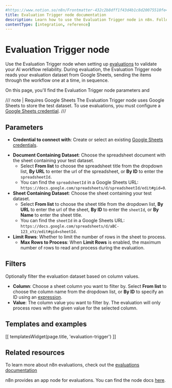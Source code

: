 ```yaml
---
#https://www.notion.so/n8n/Frontmatter-432c2b8dff1f43d4b1c8d20075510fe4
title: Evaluation Trigger node documentation
description: Learn how to use the Evaluation Trigger node in n8n. Follow technical documentation to integrate Evaluation Trigger node into your workflows.
contentType: [integration, reference]
---
```


# Evaluation Trigger node

Use the Evaluation Trigger node when setting up [evaluations](/advanced-ai/evaluations/overview.md) to validate your AI workflow reliability. During evaluation, the Evaluation Trigger node reads your evaluation dataset from Google Sheets, sending the items through the workflow one at a time, in sequence.

On this page, you'll find the Evaluation Trigger node parameters and 

/// note | Requires Google Sheets
The Evaluation Trigger node uses Google Sheets to store the test dataset. To use evaluations, you must configure a [Google Sheets credential](/integrations/builtin/credentials/google/index.md).
///

## Parameters

- **Credential to connect with**: Create or select an existing [Google Sheets credentials](/integrations/builtin/credentials/google/index.md).
* **Document Containing Dataset**: Choose the spreadsheet document with the sheet containing your test dataset.
    - Select **From list** to choose the spreadsheet title from the dropdown list, **By URL** to enter the url of the spreadsheet, or **By ID** to enter the `spreadsheetId`. 
    - You can find the `spreadsheetId` in a Google Sheets URL: `https://docs.google.com/spreadsheets/d/spreadsheetId/edit#gid=0`.
* **Sheet Containing Dataset**: Choose the sheet containing your test dataset.
    - Select **From list** to choose the sheet title from the dropdown list, **By URL** to enter the url of the sheet, **By ID** to enter the `sheetId`, or **By Name** to enter the sheet title. 
    - You can find the `sheetId` in a Google Sheets URL: `https://docs.google.com/spreadsheets/d/aBC-123_xYz/edit#gid=sheetId`. 
* **Limit Rows**: Whether to limit the number of rows in the sheet to process.
	* **Max Rows to Process**: When **Limit Rows** is enabled, the maximum number of rows to read and process during the evaluation.

## Filters

Optionally filter the evaluation dataset based on column values.

* **Column**: Choose a sheet column you want to filter by. Select **From list** to choose the column name from the dropdown list, or **By ID** to specify an ID using an [expression](/code/expressions.md).
* **Value**: The column value you want to filter by. The evaluation will only process rows with the given value for the selected column.

## Templates and examples

<!-- see https://www.notion.so/n8n/Pull-in-templates-for-the-integrations-pages-37c716837b804d30a33b47475f6e3780 -->
[[ templatesWidget(page.title, 'evaluation-trigger') ]]

## Related resources

To learn more about n8n evaluations, check out the [evaluations documentation](/advanced-ai/evaluations/overview.md)

n8n provides an app node for evaluations. You can find the node docs [here](/integrations/builtin/core-nodes/n8n-nodes-base.evaluation.md).
